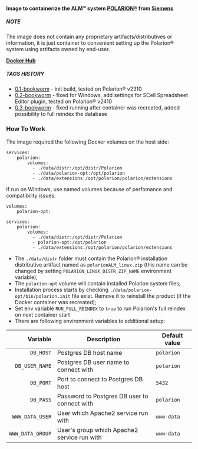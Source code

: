 #### Image to containerize the ALM™ system **[POLARION®](https://polarion.plm.automation.siemens.com/)** from **[Siemens](https://www.siemens.com/de/de.html)**

##### NOTE
The image does not contain any proprietary artifacts/distributives or information, it is just container to convenient setting up the Polarion® system using artifacts owned by end-user.

**[Docker Hub](https://hub.docker.com/r/scalablecomponents/polarion)**

##### TAGS HISTORY
- [0.1-bookworm](https://hub.docker.com/repository/docker/scalablecomponents/polarion/tags/0.1-bookworm/sha256:ff2c8d04cd409a2988fcd2a89606815f0759c51c56df87d1e34eb263ffa167bb) - init build, tested on Polarion® v2310
- [0.2-bookworm](https://hub.docker.com/repository/docker/scalablecomponents/polarion/tags/0.2-bookworm/sha256:c33ce62643bb50e258af5a554cb066d3d6994f378f37ba14b5f72a24590899af) - fixed for Windows, add settings for SCell Spreadsheet Editor plugin, tested on Polarion® v2410
- [0.3-bookworm](https://hub.docker.com/repository/docker/scalablecomponents/polarion/tags/0.3-bookworm/sha256-a185cd2bf51fe5f044c4a4b3f1f93258a495826dcb3e39d67854e023c3f5897e) - fixed running after container was recreated, added possibility to full reindex the database

### How To Work
The image required the following Docker volumes on the host side:
```
services:
    polarion:
        volumes:
          - ./data/distr:/opt/distr/Polarion
          - ./data/polarion-opt:/opt/polarion
          - ./data/extensions:/opt/polarion/polarion/extensions
```
If run on Windows, use named volumes because of perfomance and compatibility issues:
```
volumes:
    polarion-opt:

services:
    polarion:
        volumes:
          - ./data/distr:/opt/distr/Polarion
          - polarion-opt:/opt/polarion
          - ./data/extensions:/opt/polarion/polarion/extensions
```

- The `./data/distr` folder must contain the Polarion® installation distributive artifact named as `polarionALM_linux.zip` (this name can be changed by setting `POLARION_LINUX_DISTR_ZIP_NAME` environment variable);
- The `polarion-opt` volume will contain installed Polarion system files;
- Installation process starts by checking `./data/polarion-opt/bin/polarion.init` file exist. Remove it to reinstall the product (if the Docker container was recreated);
- Set env variable `RUN_FULL_REINDEX` to `true` to run Polarion's full reindex on next container start
- There are following environment variables to additional setup:

| Variable | Description | Default value |
|---------:|-------------|---------------|
| `DB_HOST` | Postgres DB host name | `polarion` |
| `DB_USER_NAME` | Postgres DB user name to connect with | `polarion` |
| `DB_PORT` | Port to connect to Postgres DB host | `5432` |
| `DB_PASS` | Password to Postgres DB user to connect with | `polarion` |
| `WWW_DATA_USER` | User which Apache2 service run with | `www-data` |
| `WWW_DATA_GROUP` | User's group which Apache2 service run with | `www-data` |
